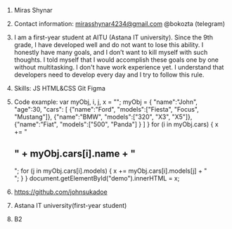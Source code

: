 1. Miras Shynar

2. Contact information:
    mirasshynar4234@gmail.com
    @bokozta (telegram)

3. I am a first-year student at AITU (Astana IT university). Since the 9th grade, I have developed well and do not want to lose this ability. I honestly have many goals, and I don’t want to kill myself with such thoughts. I told myself that I would accomplish these goals one by one without multitasking. I don't have work experience yet. I understand that developers need to develop every day and I try to follow this rule.

4. Skills:
    JS
    HTML&CSS
    Git
    Figma
    
5. Code example:
var myObj, i, j, x = "";
myObj = {
  "name":"John",
  "age":30,
  "cars": [
    {"name":"Ford", "models":["Fiesta", "Focus", "Mustang"]},
    {"name":"BMW", "models":["320", "X3", "X5"]},
    {"name":"Fiat", "models":["500", "Panda"] }
  ]
}
for (i in myObj.cars) {
  x += "<h2>" + myObj.cars[i].name + "</h2>";
  for (j in myObj.cars[i].models) {
    x += myObj.cars[i].models[j] + "<br>";
  }
}
document.getElementById("demo").innerHTML = x;

6. https://github.com/johnsukadoe

7. Astana IT university(first-year student)

8. B2

